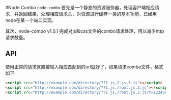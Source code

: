 #Node Combo
`node-combo` 首先是一个静态的资源服务器，处理客户端相应请求，并返回结果，处理相应请求头，对资源进行缓存一类的基本功能，已经用node在某一个端口实现。
  
其次，node-combo v1.0.1 完成对js和css文件的combo请求处理，用以减少http请求数量。
  
## API

使用正常的请求就直接输入相应匹配到的url就好了，如果请求combo文件，格式如下:
  
``` html
<script src="http://example.com/directory/??1.js,2.js,3.js"></script>
<script src="http://example.com/directory/??1.js,/root.js,3.js"></script>
<script src="http://example.com/directory/??1.js,/root.js,3.js?t=1234567.js"></script>
```
